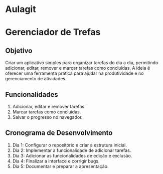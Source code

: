 ﻿# Aulagit
# Gerenciador de Trefas

## Objetivo
Criar um aplicativo simples para organizar tarefas do dia a dia, permitindo adicionar, editar, remover e marcar tarefas como concluídas. A ideia é oferecer uma ferramenta prática para ajudar na produtividade e no gerenciamento de atividades.

## Funcionalidades
1. Adicionar, editar e remover tarefas.
2. Marcar tarefas como concluídas.
3. Salvar o progresso no navegador.

## Cronograma de Desenvolvimento
1. Dia 1: Configurar o repositório e criar a estrutura inicial.
2. Dia 2: Implementar a funcionalidade de adicionar tarefas.
3. Dia 3: Adicionar as funcionalidades de edição e exclusão.
4. Dia 4: Finalizar a interface e corrigir bugs.
5. Dia 5: Documentar e preparar a apresentação.
